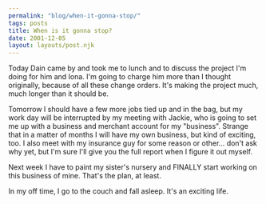 ```yaml
---
permalink: "blog/when-it-gonna-stop/"
tags: posts
title: When is it gonna stop?
date: 2001-12-05
layout: layouts/post.njk
---
```


Today Dain came by and took me to lunch and to discuss the project I'm doing for him and Iona. I'm going to charge him more than I thought originally, because of all these change orders. It's making the project much, much longer than it should be. 

Tomorrow I should have a few more jobs tied up and in the bag, but my work day will be interrupted by my meeting with Jackie, who is going to set me up with a business and merchant account for my "business". Strange that in a matter of months I will have my own business, but kind of exciting, too. I also meet with my insurance guy for some reason or other... don't ask why yet, but I'm sure I'll give you the full report when I figure it out myself.

Next week I have to paint my sister's nursery and FINALLY start working on this business of mine. That's the plan, at least.

In my off time, I go to the couch and fall asleep. It's an exciting life.